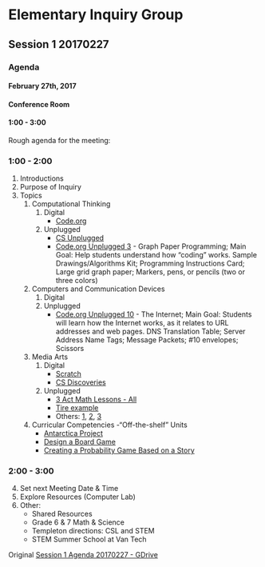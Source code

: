 # Elementary Inquiry Group
## Session 1 20170227
### Agenda

#### February 27th, 2017
#### Conference Room
#### 1:00  - 3:00

Rough agenda for the meeting:

### 1:00  - 2:00
  1. Introductions
  2. Purpose of Inquiry
  3. Topics
     1. Computational Thinking
        1. Digital
           - [Code.org](https://code.org/teacher-dashboard#/)
        2. Unplugged
           - [CS Unplugged](http://csunplugged.org/wp-content/uploads/2015/03/CSUnplugged_OS_2015_v3.1.pdf)
           - [Code.org Unplugged 3](https://studio.code.org/unplugged/unplug3.pdf) - Graph Paper Programming; Main Goal: Help students understand how “coding” works. Sample Drawings/Algorithms Kit; Programming Instructions Card; Large grid graph paper; Markers, pens, or pencils (two or three colors) 
     2. Computers and Communication Devices
        1.  Digital
        2.  Unplugged
            - [Code.org Unplugged 10](https://studio.code.org/unplugged/unplug10.pdf) - The Internet; Main Goal: Students will learn how the Internet works, as it relates to URL addresses and web pages.  DNS Translation Table; Server Address Name Tags; Message Packets; #10 envelopes; Scissors
     3. Media Arts
        1.  Digital
            - [Scratch](https://scratch.mit.edu/users/janzeteachesit/)
            - [CS Discoveries](https://curriculum.code.org/csd/resources/)
        2.  Unplugged
            - [3 Act Math Lessons - All](https://docs.google.com/spreadsheets/d/1jXSt_CoDzyDFeJimZxnhgwOVsWkTQEsfqouLWNNC6Z4/pub?output=html)
            - [Tire example](http://mr-stadel.blogspot.ca/2012/04/rolling-tires.html)
            - Others: [1](http://wmh3acts.weebly.com/3-act-math.html), [2](https://mikewiernicki.com/3-act-tasks/), [3](https://docs.google.com/spreadsheets/d/19sms4MpuAOO71o4qFPJyVKK-OGLnNegMgSL6WAwIdb8/edit)
     4. Curricular Competencies
        -“Off-the-shelf” Units
           - [Antarctica Project](https://web.stanford.edu/group/redlab/cgi-bin/materials/Antarctica%20Project%E2%80%93Design%20Thinking%20version.pdf)
           - [Design a Board Game](http://www.mathshell.com/materials.php?series=numeracy&item=boardgame)
           - [Creating a Probability Game Based on a Story](https://curriculum.gov.bc.ca/sites/curriculum.gov.bc.ca/files/contributed-resources/Creating%20a%20Probability%20Game.pdf)

    
### 2:00  - 3:00

  4. Set next Meeting Date & Time 
  5. Explore Resources (Computer Lab)
  6. Other:
     - Shared Resources
     - Grade 6 & 7 Math & Science
     - Templeton directions: CSL and STEM
     - STEM Summer School at Van Tech

Original [Session 1 Agenda 20170227 - GDrive](https://docs.google.com/document/d/1QhS-rC_hbfn_AGUL07dPjqF3QOu772eMI9tUtxeyRpo/edit?usp=sharing)
